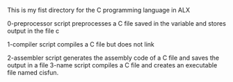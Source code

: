 This is my fist directory for the C programming language in ALX

0-preprocessor script preprocesses a C file saved in the variable  and stores output in the file c

1-compiler script compiles a C file but does not link

2-assembler script generates the assembly code of a C file and saves the output in a file
3-name script compiles a C file and creates an executable file named cisfun.
